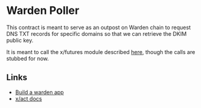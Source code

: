 # Warden Poller

This contract is meant to serve as an outpost on Warden chain to request DNS TXT records for specific domains so that we can retrieve the DKIM public key.

It is meant to call the x/futures module described [here](https://docs.google.com/presentation/d/1b8zLjXBoF-Du29WFf7FXd-MqleeBpYrB60nFeASZX0Q/edit#slide=id.g30e3b5aee7e_0_72), though the calls are stubbed for now.

## Links
- [Build a warden app](https://docs.wardenprotocol.org/build-an-app/introduction)
- [x/act docs](https://docs.wardenprotocol.org/learn/warden-protocol-modules/x-act)